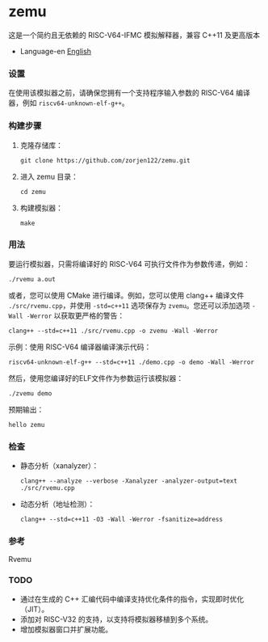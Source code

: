 # zemu

这是一个简约且无依赖的 RISC-V64-IFMC 模拟解释器，兼容 C++11 及更高版本

- Language-en [English](README_en.md)

### 设置

在使用该模拟器之前，请确保您拥有一个支持程序输入参数的 RISC-V64 编译器，例如 `riscv64-unknown-elf-g++`。

### 构建步骤

1. 克隆存储库：
   ```
   git clone https://github.com/zorjen122/zemu.git
   ```
2. 进入 zemu 目录：
   ```
   cd zemu
   ```
3. 构建模拟器：
   ```
   make
   ```

### 用法

要运行模拟器，只需将编译好的 RISC-V64 可执行文件作为参数传递，例如：

```
./rvemu a.out
```

或者，您可以使用 CMake 进行编译。例如，您可以使用 clang++ 编译文件 `./src/rvemu.cpp`，并使用 `-std=c++11` 选项保存为 `zvemu`。您还可以添加选项 `-Wall -Werror` 以获取更严格的警告：

```
clang++ --std=c++11 ./src/rvemu.cpp -o zvemu -Wall -Werror
```

示例：使用 RISC-V64 编译器编译演示代码：

```
riscv64-unknown-elf-g++ --std=c++11 ./demo.cpp -o demo -Wall -Werror
```

然后，使用您编译好的ELF文件作为参数运行该模拟器：

```
./zvemu demo
```

预期输出：

```
hello zemu
```

### 检查

- 静态分析（xanalyzer）：
  ```
  clang++ --analyze --verbose -Xanalyzer -analyzer-output=text ./src/rvemu.cpp
  ```
- 动态分析（地址检测）：
  ```
  clang++ --std=c++11 -O3 -Wall -Werror -fsanitize=address
  ```

### 参考
   Rvemu
### TODO

- 通过在生成的 C++ 汇编代码中编译支持优化条件的指令，实现即时优化（JIT）。
- 添加对 RISC-V32 的支持，以支持将模拟器移植到多个系统。
- 增加模拟器窗口并扩展功能。
